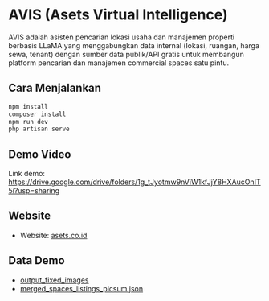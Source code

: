 # AVIS (Asets Virtual Intelligence)

AVIS adalah asisten pencarian lokasi usaha dan manajemen properti berbasis LLaMA yang menggabungkan data internal (lokasi, ruangan, harga sewa, tenant) dengan sumber data publik/API gratis untuk membangun platform pencarian dan manajemen commercial spaces satu pintu.


## Cara Menjalankan

```bash
npm install
composer install
npm run dev
php artisan serve
```

## Demo Video

Link demo: https://drive.google.com/drive/folders/1g_tJyotmw9nViW1kfJjY8HXAucOnIT5i?usp=sharing


## Website

- Website: [asets.co.id](https://asets.co.id/)

## Data Demo

- [output_fixed_images](resources/views/data/output_fixed_images.json)
- [merged_spaces_listings_picsum.json](resources/views/data/merged_spaces_listings_picsum.json)

